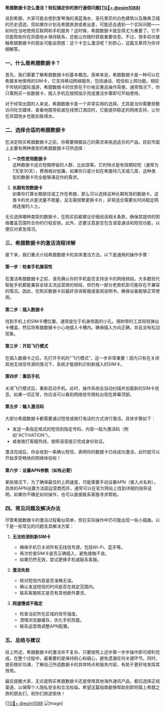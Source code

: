 **希腊数据卡怎么激活？轻松搞定你的旅行通信问题[[TG💪+ @esim1088](https://t.me/s/esim1088)]**

说到希腊，大家可能会想到爱琴海的湛蓝海水、圣托里尼的白色建筑以及雅典卫城的历史遗迹。但如果你计划去希腊旅游或者出差，可能还会遇到一个实际问题——如何在当地使用互联网和手机服务？这时候，希腊数据卡就显得尤为重要了。它不仅能帮助你在异国他乡保持联系，还能让你随时获取重要信息。不过，很多初次接触希腊数据卡的朋友可能会困惑：这个卡怎么激活呢？别担心，这篇文章将为你详细解答。

### 一、什么是希腊数据卡？

首先，我们需要了解希腊数据卡的基本概念。简单来说，希腊数据卡是一种可以在希腊本地使用的SIM卡，它支持移动网络服务，包括通话、短信和上网功能。相较于传统的国际漫游，希腊数据卡的优势在于价格实惠且操作简便。通常情况下，你只需购买一张数据卡，插入手机后按照指示完成激活步骤即可开始使用。

对于经常出国的人来说，希腊数据卡是一个非常实用的选择。尤其是当你需要频繁访问社交媒体、查看地图导航或在线预订酒店时，它能提供稳定的网络支持，让你在异国他乡也能如鱼得水。

### 二、选择合适的希腊数据卡

在决定购买希腊数据卡之前，你需要根据自己的需求来挑选适合的产品。目前市面上主要有两种类型的希腊数据卡可供选择：

1. **一次性使用数据卡**  
   这种数据卡适合短期停留的人群，比如游客。它的特点是有效期较短（通常为7天至30天），费用相对低廉。如果你只是计划在希腊待几天或几周，这种类型的数据卡完全能够满足你的需求。

2. **长期有效数据卡**  
   如果你打算长期居住或工作在希腊，那么可以选择这种长期有效的数据卡。这类卡的优点是流量不限量，且无需频繁更换卡片，非常适合需要长时间稳定网络连接的人士。

无论选择哪种类型的数据卡，在购买前都建议仔细阅读相关条款，确保其提供的网络覆盖范围符合你的行程安排。此外，还要注意是否包含语音通话和短信功能，以便应对紧急情况。

### 三、希腊数据卡的激活流程详解

接下来，我们重点介绍希腊数据卡的具体激活方法。以下是通用的操作步骤：

#### 第一步：检查手机兼容性
在激活希腊数据卡之前，请先确认你的手机是否支持该卡的网络频段。大多数现代智能手机都能兼容全球主流运营商的频段，但仍有一部分老款机型可能存在不兼容的情况。因此，在购买数据卡前最好咨询客服或查阅说明书，确保设备能够正常使用。

#### 第二步：插入数据卡
找到手机上的SIM卡槽位置，通常是位于机身侧面的小孔。用附带的工具轻轻弹出卡槽盖，然后将希腊数据卡小心地插入卡槽内。确保插入方向正确，并且没有松动现象。

#### 第三步：开启飞行模式
在插入数据卡之后，先打开手机的“飞行模式”，这一步非常重要！因为只有在关闭其他无线信号源的情况下，系统才能顺利识别新插入的SIM卡。

#### 第四步：重启手机
关闭飞行模式后，重新启动手机。此时，操作系统会自动扫描并加载新的SIM卡信息。如果一切正常，你应该可以看到网络信号图标出现在屏幕顶部。

#### 第五步：输入激活码
大部分希腊数据卡都需要通过短信或拨打电话的方式进行激活。具体步骤如下：
- 发送一条指定格式的短信到指定号码，内容一般为激活码（例如“ACTIVATION”）。
- 或者拨打客服热线，按照语音提示完成身份验证。

激活完成后，你会收到一条确认短信，表明你的数据卡已经成功激活。此时就可以开始享受畅快的网络体验啦！

#### 第六步：设置APN参数（如有必要）
某些情况下，为了确保最佳的上网速度，可能需要手动设置APN（接入点名称）。具体的APN设置方法因运营商而异，通常可以在官方网站上找到详细的指导说明。如果你不确定如何操作，也可以直接联系客服寻求帮助。

### 四、常见问题及解决办法

尽管希腊数据卡的激活过程看似简单，但在实际操作中仍可能出现一些小插曲。以下是一些常见的问题及其解决方案：

1. **无法检测到新SIM卡**
   - 确保手机已关闭所有无线信号源，包括Wi-Fi、蓝牙等。
   - 再次检查SIM卡是否正确插入，避免接触不良。
   - 如果仍然无效，尝试更换手机或联系客服。

2. **激活失败**
   - 核对短信内容是否准确无误。
   - 确认发送短信的时间是否在规定范围内。
   - 联系客服核实是否有其他额外要求。

3. **网速慢或不稳定**
   - 检查当前所在区域的信号强度。
   - 清理浏览器缓存，优化手机性能。
   - 联系运营商调整APN配置。

### 五、总结与建议

综上所述，希腊数据卡的激活并不复杂，只要按照上述步骤一步步操作即可顺利完成。在整个过程中，最重要的是保持耐心和细心，避免遗漏任何关键环节。同时，提前做好功课，了解自己所选数据卡的具体特点和服务内容，有助于更好地发挥其效用。

最后提醒大家，无论是购买希腊数据卡还是使用其他海外通讯产品，都应选择正规渠道，以保障个人隐私安全和合法权益。希望这篇指南能够帮助到即将踏上希腊之旅的朋友们，祝你们旅途愉快！

[[TG💪+ @esim1088](https://t.me/s/esim1088) ![Image](https://i.postimg.cc/4NQfJmqS/Snipaste-2025-05-13-00-14-12.png)]